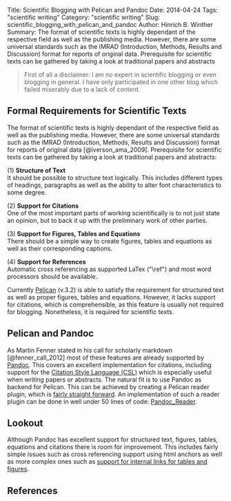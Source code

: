 Title: Scientific Blogging with Pelican and Pandoc
Date: 2014-04-24
Tags: "scientific writing"
Category: "scientific writing"
Slug: scientific_blogging_with_pelican_and_pandoc
Author: Hinrich B. Winther
Summary: The format of scientific texts is highly dependant of the respective field as well as the publishing media. However, there are some universal standards such as the IMRAD (Introduction, Methods, Results and Discussion) format for reports of original data. Prerequisite for scientific texts can be gathered by taking a look at traditional papers and abstracts


> First of all a disclaimer: I am no expert in scientific blogging or even blogging in general. I have only participated in one other blog which failed miserably due to a lack of content.


Formal Requirements for Scientific Texts
----------------------------------------

The format of scientific texts is highly dependant of the respective field as well as the publishing media. However, there are some universal standards such as the IMRAD (Introduction, Methods, Results and Discussion) format for reports of original data [@iverson_ama_2009]. Prerequisite for scientific texts can be gathered by taking a look at traditional papers and abstracts:

  (1) **Structure of Text**  
It should be possible to structure text logically. This includes different types of headings, paragraphs as well as the ability to alter font characteristics to some degree.

  (2) **Support for Citations**  
One of the most important parts of working scientifically is to not just state an opinion, but to back it up with the preliminary work of other parties.

  (3) **Support for Figures, Tables and Equations**  
There should be a simple way to create figures, tables and equations as well as their corresponding captions.

  (4) **Support for References**  
Automatic cross referencing as supported LaTex ("\\ref") and most word processors should be available.

Currently [Pelican] (v.3.2) is able to satisfy the requirement for structured text as well as proper figures, tables and equations. However, it lacks support for citations, which is comprehensible, as this feature is usually not required for blogging. Nonetheless, it is required for scientific texts.


Pelican and Pandoc
------------------

As Martin Fenner stated in his call for scholarly markdown [@fenner_call_2012] most of these features are already supported by [Pandoc]. This covers an excellent implementation for citations, including support for the [Citation Style Language (CSL)][CSL] which is especially useful when writing papers or abstracts. The natural fit is to use Pandoc as backend for Pelican. This can be achieved by creating a Pelican reader plugin, which is [fairly straight forward][How to create a new reader]. An implementation of such a reader plugin can be done in well under 50 lines of code: [Pandoc_Reader].


Lookout
-------

Although Pandoc has excellent support for structured text, figures, tables, equations and citations there is room for improvement. This includes fairly simple issues such as cross referencing support using html anchors as well as more complex ones such as [support for internal links for tables and figures][Pandoc issue 813].


References
----------

[CSL]: http://citationstyles.org/
[How to create a new reader]: http://pelican.readthedocs.org/en/latest/plugins.html#how-to-create-a-new-reader
[Pandoc]: http://johnmacfarlane.net/pandoc
[Pandoc issue 813]: https://github.com/jgm/pandoc/issues/813
[Pandoc_Reader]: https://github.com/liob/pandoc_reader
[Pelican]: http://getpelican.com

